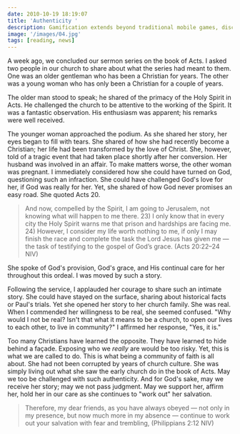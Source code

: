 ```yaml
---
date: 2010-10-19 18:19:07
title: 'Authenticity '
description: Gamification extends beyond traditional mobile games, discovering innovative strategies to incorporate game-like elements into non-gaming apps for enhanced
image: '/images/04.jpg'
tags: [reading, news]
---
```


A week ago, we concluded our sermon series on the book of Acts. I asked two people in our church to share about what the series had meant to them. One was an older gentleman who has been a Christian for years. The other was a young woman who has only been a Christian for a couple of years. 

The older man stood to speak; he shared of the primacy of the Holy Spirit in Acts. He challenged the church to be attentive to the working of the Spirit. It was a fantastic observation. His enthusiasm was apparent; his remarks were well received.

The younger woman approached the podium. As she shared her story, her eyes began to fill with tears. She shared of how she had recently become a Christian; her life had been transformed by the love of Christ. She, however, told of a tragic event that had taken place shortly after her conversion. Her husband was involved in an affair. To make matters worse, the other woman was pregnant. I immediately considered how she could have turned on God, questioning such an infraction. She could have challenged God's love for her, if God was really for her. Yet, she shared of how God never promises an easy road. She quoted Acts 20.

>And now, compelled by the Spirit, I am going to Jerusalem, not knowing what will happen to me there. 23) I only know that in every city the Holy Spirit warns me that prison and hardships are facing me. 24) However, I consider my life worth nothing to me, if only I may finish the race and complete the task the Lord Jesus has given me — the task of testifying to the gospel of God’s grace. (Acts 20:22–24 NIV)

She spoke of God's provision, God's grace, and His continual care for her throughout this ordeal. I was moved by such a story.

Following the service, I applauded her courage to share such an intimate story. She could have stayed on the surface, sharing about historical facts or Paul's trials. Yet she opened her story to her church family. She was real. When I commended her willingness to be real, she seemed confused. "Why would I not be real? Isn't that what it means to be a church, to open our lives to each other, to live in community?" I affirmed her response, "Yes, it is."

Too many Christians have learned the opposite. They have learned to hide behind a façade. Exposing who we *really* are would be too risky. Yet, this is what we are called to do. This is what being a community of faith is all about. She had not been corrupted by years of church culture. She was simply living out what she saw the early church do in the book of Acts. May we too be challenged with such authenticity. And for God's sake, may we receive her story; may we not pass judgment. May we support her, affirm her, hold her in our care as she continues to "work out" her salvation.

>Therefore, my dear friends, as you have always obeyed — not only in my presence, but now much more in my absence — continue to work out your salvation with fear and trembling,  (Philippians 2:12 NIV)
